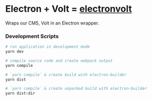 # Electron + Volt = [electronvolt](https://en.wikipedia.org/wiki/Electronvolt)

Wraps our CMS, Volt in an Electron wrapper.

### Development Scripts

```bash
# run application in development mode
yarn dev

# compile source code and create webpack output
yarn compile

# `yarn compile` & create build with electron-builder
yarn dist

# `yarn compile` & create unpacked build with electron-builder
yarn dist:dir
```
